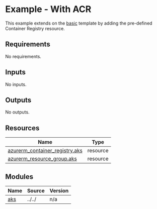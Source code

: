 # Example - With ACR

This example extends on the [basic](../basic/README.md) template by adding the pre-defined Container Registry resource.

<!-- BEGIN_TF_DOCS -->
## Requirements

No requirements.

## Inputs

No inputs.

## Outputs

No outputs.

## Resources

| Name | Type |
|------|------|
| [azurerm_container_registry.aks](https://registry.terraform.io/providers/hashicorp/azurerm/latest/docs/resources/container_registry) | resource |
| [azurerm_resource_group.aks](https://registry.terraform.io/providers/hashicorp/azurerm/latest/docs/resources/resource_group) | resource |

## Modules

| Name | Source | Version |
|------|--------|---------|
| <a name="module_aks"></a> [aks](#module\_aks) | ../../ | n/a |
<!-- END_TF_DOCS -->
